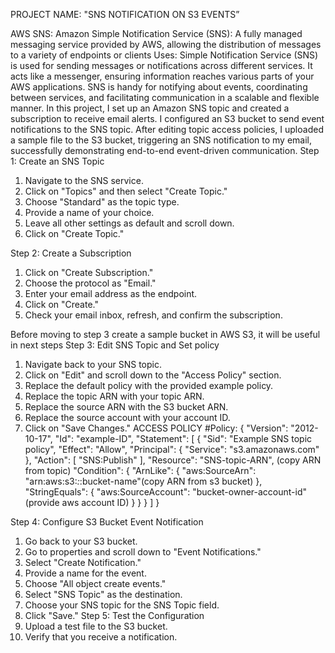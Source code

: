 PROJECT NAME: "SNS NOTIFICATION ON S3 EVENTS”

AWS SNS: Amazon Simple Notification Service (SNS): A fully managed messaging service provided by AWS, allowing the distribution of messages to a variety of endpoints or clients
Uses: Simple Notification Service (SNS) is used for sending messages or notifications across different services. It acts like a messenger, ensuring information reaches various parts of your AWS applications. SNS is handy for notifying about events, coordinating between services, and facilitating communication in a scalable and flexible manner.
In this project, I set up an Amazon SNS topic and created a subscription to receive email alerts. I configured an S3 bucket to send event notifications to the SNS topic. After editing topic access policies, I uploaded a sample file to the S3 bucket, triggering an SNS notification to my email, successfully demonstrating end-to-end event-driven communication. 
Step 1: Create an SNS Topic
1. Navigate to the SNS service.
2. Click on "Topics" and then select "Create Topic."
3. Choose "Standard" as the topic type.
4. Provide a name of your choice.
5. Leave all other settings as default and scroll down.
6. Click on "Create Topic."

Step 2: Create a Subscription
1. Click on "Create Subscription."
2. Choose the protocol as "Email."
3. Enter your email address as the endpoint.
4. Click on "Create."
5. Check your email inbox, refresh, and confirm the subscription.


Before moving to step 3 
create a sample bucket in AWS S3, it will be useful in next steps 
Step 3: Edit SNS Topic and Set policy
1. Navigate back to your SNS topic.
2. Click on "Edit" and scroll down to the "Access Policy" section.
3. Replace the default policy with the provided example policy.
4. Replace the topic ARN with your topic ARN.
5. Replace the source ARN with the S3 bucket ARN.
6. Replace the source account with your account ID.
7. Click on "Save Changes."
ACCESS POLICY 
#Policy:
{
"Version": "2012-10-17",
"Id": "example-ID",
"Statement": [
{
"Sid": "Example SNS topic policy",
"Effect": "Allow",
"Principal": {
"Service": "s3.amazonaws.com"
},
"Action": [
"SNS:Publish"
],
"Resource": "SNS-topic-ARN", (copy ARN from topic)
"Condition": {
"ArnLike": {
"aws:SourceArn": "arn:aws:s3:*:*:bucket-name"(copy ARN from s3 bucket)
},
"StringEquals": {
"aws:SourceAccount": "bucket-owner-account-id"(provide aws account ID)
}
}
}
]
}

Step 4: Configure S3 Bucket Event Notification
1. Go back to your S3 bucket.
2. Go to properties and scroll down to "Event Notifications."
3. Select "Create Notification."
4. Provide a name for the event.
5. Choose "All object create events."
6. Select "SNS Topic" as the destination.
7. Choose your SNS topic for the SNS Topic field.
8. Click "Save."
Step 5: Test the Configuration
1. Upload a test file to the S3 bucket.
2. Verify that you receive a notification.

